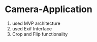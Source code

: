 # Camera-Application

1. used MVP architecture
2. used Exif Interface
3. Crop and Flip functionality